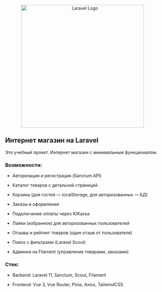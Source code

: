 <p align="center"><a href="https://laravel.com" target="_blank"><img src="https://raw.githubusercontent.com/laravel/art/master/logo-lockup/5%20SVG/2%20CMYK/1%20Full%20Color/laravel-logolockup-cmyk-red.svg" width="400" alt="Laravel Logo"></a></p>

## Интернет магазин на Laravel

Это учебный проект. Интернет магазин с минимальным функционалом.

### Возможности:

- Авторизация и регистрация (Sanctum API)

- Каталог товаров с детальной страницей

- Корзина (для гостей — localStorage, для авторизованных — БД)

- Заказы и оформление

- Подключение оплаты через ЮKassa

- Лайки (избранное) для авторизованных пользователей

- Отзывы и рейтинг товаров (один отзыв от пользователя)

- Поиск с фильтрами (Laravel Scout)

- Админка на Filament (управление товарами, заказами)

### Стек:

- Backend: Laravel 11, Sanctum, Scout, Filament

- Frontend: Vue 3, Vue Router, Pinia, Axios, TailwindCSS
